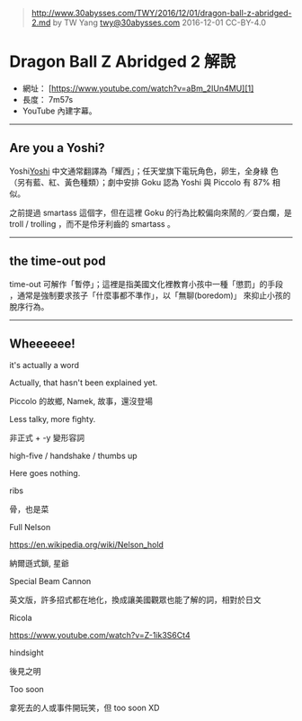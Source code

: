 ﻿> http://www.30abysses.com/TWY/2016/12/01/dragon-ball-z-abridged-2.md
> by TW Yang <twy@30abysses.com> 2016-12-01 CC-BY-4.0

# Dragon Ball Z Abridged 2  解說

* 網址： [https://www.youtube.com/watch?v=aBm_2IUn4MU][1]
* 長度： 7m57s
* YouTube 內建字幕。

[1]: https://www.youtube.com/watch?v=aBm_2IUn4MU


---
## Are you a Yoshi?

Yoshi[Yoshi][2] 中文通常翻譯為「耀西」；任天堂旗下電玩角色，卵生，全身綠
色（另有藍、紅、黃色種類）；劇中安排 Goku 認為 Yoshi  與 Piccolo  有 87%
相似。

[2]: https://en.wikipedia.org/wiki/Yoshi_(video_game)

之前提過 smartass 這個字，但在這裡 Goku 的行為比較偏向來鬧的／耍白爛，是
troll / trolling  ，而不是伶牙利齒的 smartass 。


---
## the time-out pod

time-out  可解作「暫停」；這裡是指美國文化裡教育小孩中一種「懲罰」的手段
，通常是強制要求孩子「什麼事都不準作」，以「無聊(boredom)」 來抑止小孩的
脫序行為。


---
## Wheeeeee!


it's actually a word



Actually, that hasn't been explained yet.

Piccolo 的故鄉, Namek, 故事，還沒登場


Less talky, more fighty.

非正式 + -y 變形容詞



high-five / handshake / thumbs up



Here goes nothing.



ribs

骨，也是菜



Full Nelson

https://en.wikipedia.org/wiki/Nelson_hold

納爾遜式鎖, 星爺


Special Beam Cannon

英文版，許多招式都在地化，換成讓美國觀眾也能了解的詞，相對於日文



Ricola

https://www.youtube.com/watch?v=Z-1ik3S6Ct4


hindsight

後見之明


Too soon

拿死去的人或事件開玩笑，但 too soon XD
